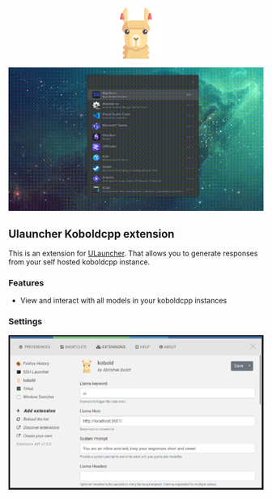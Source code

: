 <p align="center">
  <img style="width: 100px" src="images/llama.png" alt="Icon" />
</p>

<p align="center">
  <img src="images/demo.gif" alt="Icon" />
</p>

## Ulauncher Koboldcpp extension ##

This is an extension for [ULauncher](https://ulauncher.io/). That allows you to generate responses from your self hosted koboldcpp instance.

### Features
- View and interact with all models in your koboldcpp instances 

### Settings

<p align="center">
  <img src="images/settings.png" alt="Icon" />
</p>
